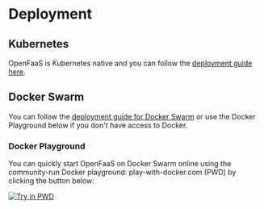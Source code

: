 # Deployment

## Kubernetes

OpenFaaS is Kubernetes native and you can follow the [deployment guide here](https://github.com/openfaas/faas/blob/master/guide/deployment_k8s.md).

## Docker Swarm

You can follow the [deployment guide for Docker Swarm](https://github.com/openfaas/faas/blob/master/guide/deployment_swarm.md) or use the Docker Playground below if you don't have access to Docker.

### Docker Playground

You can quickly start OpenFaaS on Docker Swarm online using the community-run Docker playground: play-with-docker.com (PWD) by clicking the button below:

[![Try in PWD](https://cdn.rawgit.com/play-with-docker/stacks/cff22438/assets/images/button.png)](http://play-with-docker.com?stack=https://raw.githubusercontent.com/openfaas/faas/master/docker-compose.yml&stack_name=func)
